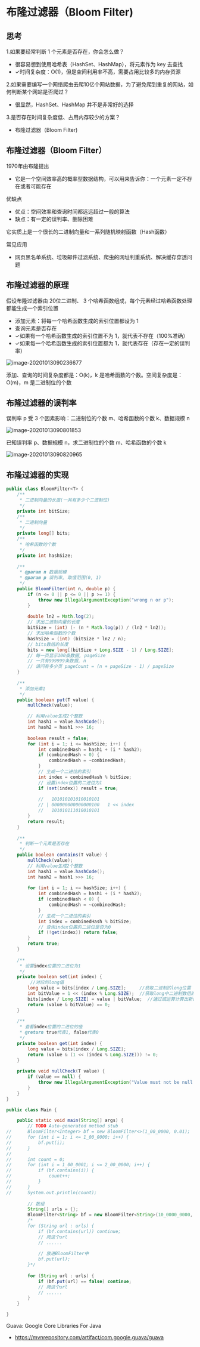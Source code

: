 # 布隆过滤器（Bloom Filter)

## 思考

1.如果要经常判断 1 个元素是否存在，你会怎么做？

- 很容易想到使用哈希表（HashSet、HashMap），将元素作为 key 去查找 
- ✓时间复杂度：O(1)，但是空间利用率不高，需要占用比较多的内存资源

2.如果需要编写一个网络爬虫去爬10亿个网站数据，为了避免爬到重复的网站，如何判断某个网站是否爬过？ 

- 很显然，HashSet、HashMap 并不是非常好的选择

3.是否存在时间复杂度低、占用内存较少的方案？ 

- 布隆过滤器（Bloom Filter)

## 布隆过滤器（Bloom Filter）

1970年由布隆提出 

- 它是一个空间效率高的概率型数据结构，可以用来告诉你：一个元素一定不存在或者可能存在

优缺点 

- 优点：空间效率和查询时间都远远超过一般的算法 
- 缺点：有一定的误判率、删除困难

它实质上是一个很长的二进制向量和一系列随机映射函数（Hash函数）

常见应用

- 网页黑名单系统、垃圾邮件过滤系统、爬虫的网址判重系统、解决缓存穿透问题

## 布隆过滤器的原理 

假设布隆过滤器由 20位二进制、 3 个哈希函数组成，每个元素经过哈希函数处理都能生成一个索引位置 

- 添加元素：将每一个哈希函数生成的索引位置都设为 1 
- 查询元素是否存在 
- ✓如果有一个哈希函数生成的索引位置不为 1，就代表不存在（100%准确） 
- ✓如果每一个哈希函数生成的索引位置都为 1，就代表存在（存在一定的误判率)

![image-20201013090236677](https://gitee.com/jarrysong/img/raw/master/img/image-20201013090236677.png)

添加、查询的时间复杂度都是：O(k)，k 是哈希函数的个数。空间复杂度是：O(m)，m 是二进制位的个数 

## 布隆过滤器的误判率 

误判率 p 受 3 个因素影响：二进制位的个数 m、哈希函数的个数 k、数据规模 n

![image-20201013090801853](https://gitee.com/jarrysong/img/raw/master/img/image-20201013090801853.png)

已知误判率 p、数据规模 n，求二进制位的个数 m、哈希函数的个数 k

![image-20201013090820965](https://gitee.com/jarrysong/img/raw/master/img/image-20201013090820965.png)

## 布隆过滤器的实现

```java
public class BloomFilter<T> {
	/**
	 * 二进制向量的长度(一共有多少个二进制位)
	 */
	private int bitSize;
	/**
	 * 二进制向量
	 */
	private long[] bits;
	/**
	 * 哈希函数的个数
	 */
	private int hashSize;
	
	/**
	 * @param n 数据规模
	 * @param p 误判率, 取值范围(0, 1)
	 */
	public BloomFilter(int n, double p) {
		if (n <= 0 || p <= 0 || p >= 1) {
			throw new IllegalArgumentException("wrong n or p");
		}
		
		double ln2 = Math.log(2);
		// 求出二进制向量的长度
		bitSize = (int) (- (n * Math.log(p)) / (ln2 * ln2));
		// 求出哈希函数的个数
		hashSize = (int) (bitSize * ln2 / n);
		// bits数组的长度
		bits = new long[(bitSize + Long.SIZE - 1) / Long.SIZE];
		// 每一页显示100条数据, pageSize
		// 一共有999999条数据, n
		// 请问有多少页 pageCount = (n + pageSize - 1) / pageSize
	}
	
	/**
	 * 添加元素1
	 */
	public boolean put(T value) {
		nullCheck(value);

		// 利用value生成2个整数
		int hash1 = value.hashCode();
		int hash2 = hash1 >>> 16;
	
		boolean result = false;
		for (int i = 1; i <= hashSize; i++) {
			int combinedHash = hash1 + (i * hash2);
			if (combinedHash < 0) {
				combinedHash = ~combinedHash;
			} 
			// 生成一个二进位的索引
			int index = combinedHash % bitSize;
			// 设置index位置的二进位为1
			if (set(index)) result = true;
			
			//   101010101010010101
			// | 000000000000000100   1 << index
			//   101010111010010101
		}
		return result;
	}
	
	/**
	 * 判断一个元素是否存在
	 */
	public boolean contains(T value) {
		nullCheck(value);
		// 利用value生成2个整数
		int hash1 = value.hashCode();
		int hash2 = hash1 >>> 16;
	
		for (int i = 1; i <= hashSize; i++) {
			int combinedHash = hash1 + (i * hash2);
			if (combinedHash < 0) {
				combinedHash = ~combinedHash;
			} 
			// 生成一个二进位的索引
			int index = combinedHash % bitSize;
			// 查询index位置的二进位是否为0
			if (!get(index)) return false;
		}
		return true;
	}
	
	/**
	 * 设置index位置的二进位为1
	 */
	private boolean set(int index) {
         //对应的long值
		long value = bits[index / Long.SIZE];     //获取二进制的long位置
		int bitValue = 1 << (index % Long.SIZE);  //获取long中二进制数组的索引，再将1进行左移对应的索引值
		bits[index / Long.SIZE] = value | bitValue;  //通过或运算计算出新的二进制数组
		return (value & bitValue) == 0;
	}
	
	/**
	 * 查看index位置的二进位的值
	 * @return true代表1, false代表0
	 */
	private boolean get(int index) {
		long value = bits[index / Long.SIZE];
		return (value & (1 << (index % Long.SIZE))) != 0;
	}
	
	private void nullCheck(T value) {
		if (value == null) {
			throw new IllegalArgumentException("Value must not be null.");
		}
	}
}
```

```java
public class Main {

	public static void main(String[] args) {
		// TODO Auto-generated method stub
//		BloomFilter<Integer> bf = new BloomFilter<>(1_00_0000, 0.01);
//		for (int i = 1; i <= 1_00_0000; i++) {
//			bf.put(i);
//		}
//		
//		int count = 0;
//		for (int i = 1_00_0001; i <= 2_00_0000; i++) {
//			if (bf.contains(i)) {
//				count++;
//			}
//		}
//		System.out.println(count);
		
		// 数组
		String[] urls = {};
		BloomFilter<String> bf = new BloomFilter<String>(10_0000_0000, 0.01);
		/*
		for (String url : urls) {
			if (bf.contains(url)) continue;
			// 爬这个url
			// ......
			
			// 放进BloomFilter中
			bf.put(url);
		}*/
		
		for (String url : urls) {
			if (bf.put(url) == false) continue;
			// 爬这个url
			// ......
		}
	}

}
```

Guava: Google Core Libraries For Java 

- https://mvnrepository.com/artifact/com.google.guava/guava 